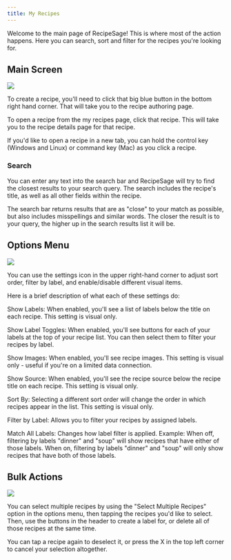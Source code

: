 ```yaml
---
title: My Recipes
---
```


Welcome to the main page of RecipeSage! This is where most of the action happens. Here you can search, sort and filter for the recipes you're looking for.

## Main Screen

<img className="screenshot" src="/img/home.png"></img>

To create a recipe, you'll need to click that big blue button in the bottom right hand corner. That will take you to the recipe authoring page.

To open a recipe from the my recipes page, click that recipe. This will take you to the recipe details page for that recipe.

If you'd like to open a recipe in a new tab, you can hold the control key (Windows and Linux) or command key (Mac) as you click a recipe.

### Search

You can enter any text into the search bar and RecipeSage will try to find the closest results to your search query. The search includes the recipe's title, as well as all other fields within the recipe.

The search bar returns results that are as "close" to your match as possible, but also includes misspellings and similar words. The closer the result is to your query, the higher up in the search results list it will be.

## Options Menu

<img className="screenshot" src="/img/home-popover.png"></img>

You can use the settings icon in the upper right-hand corner to adjust sort order, filter by label, and enable/disable different visual items.

Here is a brief description of what each of these settings do:

Show Labels: When enabled, you'll see a list of labels below the title on each recipe. This setting is visual only.

Show Label Toggles: When enabled, you'll see buttons for each of your labels at the top of your recipe list. You can then select them to filter your recipes by label.

Show Images: When enabled, you'll see recipe images. This setting is visual only - useful if you're on a limited data connection.

Show Source: When enabled, you'll see the recipe source below the recipe title on each recipe. This setting is visual only.

Sort By: Selecting a different sort order will change the order in which recipes appear in the list. This setting is visual only.

Filter by Label: Allows you to filter your recipes by assigned labels.

Match All Labels: Changes how label filter is applied. Example: When off, filtering by labels "dinner" and "soup" will show recipes that have either of those labels. When on, filtering by labels "dinner" and "soup" will only show recipes that have both of those labels.

## Bulk Actions

<img className="screenshot" src="/img/home-bulk-actions.png"></img>

You can select multiple recipes by using the "Select Multiple Recipes" option in the options menu, then tapping the recipes you'd like to select. Then, use the buttons in the header to create a label for, or delete all of those recipes at the same time.

You can tap a recipe again to deselect it, or press the X in the top left corner to cancel your selection altogether.

